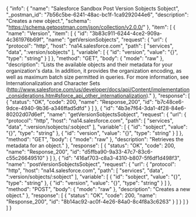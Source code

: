 {
  "info": {
    "name": "Salesforce Sandbox Post Version Sobjects Sobject",
    "_postman_id": "7b56c5be-6241-48ac-bc1f-1ca9292044e6",
    "description": "Creates a new object.",
    "schema": "https://schema.getpostman.com/json/collection/v2.0.0/"
  },
  "item": [
    {
      "name": "Version",
      "item": [
        {
          "id": "3b83c911-6244-4ce2-909a-4c361976b69f",
          "name": "getVersionSobjects",
          "request": {
            "url": {
              "protocol": "http",
              "host": "na14.salesforce.com",
              "path": [
                "services",
                "data",
                ":version/sobjects"
              ],
              "variable": [
                {
                  "id": "version",
                  "value": "{}",
                  "type": "string"
                }
              ]
            },
            "method": "GET",
            "body": {
              "mode": "raw"
            },
            "description": "Lists the available objects and their metadata for your organization's data. In addition, it provides the organization encoding, as well as maximum batch size permitted in queries. For more information, see Internationalization and Character Sets (http://www.salesforce.com/us/developer/docs/api/Content/implementation_considerations.htm#sforce_api_other_internationalization)."
          },
          "response": [
            {
              "status": "OK",
              "code": 200,
              "name": "Response_200",
              "id": "b7c48ce6-9dce-4940-9b36-a346ffad5dfd"
            }
          ]
        },
        {
          "id": "4b3e7f64-3da1-4f28-84e6-80202d07d6ef",
          "name": "getVersionSobjectsSobject",
          "request": {
            "url": {
              "protocol": "http",
              "host": "na14.salesforce.com",
              "path": [
                "services",
                "data",
                ":version/sobjects/:sobject"
              ],
              "variable": [
                {
                  "id": "sobject",
                  "value": "{}",
                  "type": "string"
                },
                {
                  "id": "version",
                  "value": "{}",
                  "type": "string"
                }
              ]
            },
            "method": "GET",
            "body": {
              "mode": "raw"
            },
            "description": "Retrieves the metadata for an object."
          },
          "response": [
            {
              "status": "OK",
              "code": 200,
              "name": "Response_200",
              "id": "d5ffba90-9a33-47c7-83c6-c55c26649510"
            }
          ]
        },
        {
          "id": "416af703-c8a3-4310-b807-5f6df1d498f3",
          "name": "postVersionSobjectsSobject",
          "request": {
            "url": {
              "protocol": "http",
              "host": "na14.salesforce.com",
              "path": [
                "services",
                "data",
                ":version/sobjects/:sobject"
              ],
              "variable": [
                {
                  "id": "sobject",
                  "value": "{}",
                  "type": "string"
                },
                {
                  "id": "version",
                  "value": "{}",
                  "type": "string"
                }
              ]
            },
            "method": "POST",
            "body": {
              "mode": "raw"
            },
            "description": "Creates a new object."
          },
          "response": [
            {
              "status": "OK",
              "code": 200,
              "name": "Response_200",
              "id": "8b14ac92-ac0f-4e26-84a0-8c4f8a3c6263"
            }
          ]
        }
      ]
    }
  ]
}